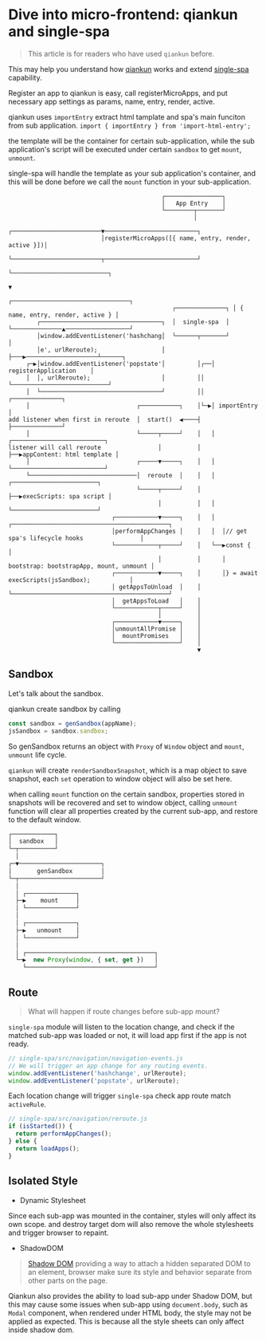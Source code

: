 # Dive into micro-frontend: qiankun and single-spa

> This article is for readers who have used `qiankun` before.


This may help you understand how [qiankun](https://github.com/umijs/qiankun) works and extend [single-spa](https://github.com/CanopyTax/single-spa) capability.

Register an app to qiankun is easy, call registerMicroApps, and put necessary app settings as params, name, entry, render, active.

qiankun uses `importEntry` extract html tamplate and spa's main funciton from sub application.
```import { importEntry } from 'import-html-entry';```

the template will be the container for certain sub-application, while the sub application's script will be executed under certain `sandbox` to get `mount`, `unmount`.

single-spa will handle the template as your sub application's container, and this will be done before we call the `mount` function in your sub-application.

```
                                           ┌────────────────┐
                                           │   App Entry    │
                                           └────────┬───────┘
                                                    │
                          ┌─────────────────────────▼──────────────────────────┐
                          │registerMicroApps([{ name, entry, render, active }])│
                          └─────────────────────────┬──────────────────────────┘
                                                    └───────────────────────────┐
                                                                                ▼
                                                               ┌─────────────────────────────────┐
                                              ┌──────────────┐ │ { name, entry, render, active } │
        ┌──────────────────────────────────┐  │  single-spa  │ └──────────────▲──────────────────┘
        │window.addEventListener('hashchang│  └──────┬───────┘                │
        │e', urlReroute);                  │         ├───▶────────────────────┴──────┐
     ┌─▶│window.addEventListener('popstate'│         │┌──│    registerApplication    │
     │  │, urlReroute);                    │         ││  └───────────────────────────┘
     │  └──────────────────────────────────┘         ││  ┌──────────────┐
     │                              ┌───────────┐    │└─▶│ importEntry  │
add listener when first in reroute  │  start()  ◀────┤   ├──────────────┘
     │                              └─────┬─────┘    │   │  ┌──────────────────────────┐
listener will call reroute                │          │   ├──▶appContent: html template │
     │                              ┌─────▼─────┐    │   │  └──────────────────────────┘
     └──────────────────────────────│  reroute  │    │   │  ┌────────────────────────┐
                                    └─────┬─────┘    │   ├──▶execScripts: spa script │
                                          │          │   │  └────────────────────────┘
                             ┌────────────▼─────┐    │   │  ┌────────────────────────────────────────────┐
                             │performAppChanges │    │   │  │// get spa's lifecycle hooks                │
                             └────────────┬─────┘    │   └──▶const {                                     │
                                          │          │      │    bootstrap: bootstrapApp, mount, unmount │
                             ┌────────────▼─────┐    │      │} = await execScripts(jsSandbox);           │
                             │ getAppsToUnload  │    │      └────────────────────────────────────────────┘
                             │  getAppsToLoad   │    │
                             └────────────┬─────┘    │
                                          │          │
                             ┌────────────▼─────┐    │
                             │unmountAllPromise │    │
                             │  mountPromises   │    │
                             └──────────────────┘    │
                                                     ▼
```


## Sandbox

Let's talk about the sandbox.

qiankun create sandbox by calling

```js
const sandbox = genSandbox(appName);
jsSandbox = sandbox.sandbox;
```

So genSandbox returns an object with `Proxy` of `Window` object and `mount`, `unmount` life cycle.

`qiankun` will create `renderSandboxSnapshot`, which is a map object to save snapshot, each `set` operation to window object will also be set here.

when calling `mount` function on the certain sandbox, properties stored in snapshots will be recovered and set to window object, calling `unmount` function will clear all properties created by the current sub-app, and restore to the default window.

```js
┌────────────┐
│  sandbox   │
└─┬──────────┘
  │
┌─▼───────────────────────┐
│       genSandbox        │
└─┬───────────────────────┘
  │
  │ ┌──────────────┐
  ├─▶    mount     │
  │ └──────────────┘
  │
  │ ┌──────────────┐
  ├─▶   unmount    │
  │ └──────────────┘
  │
  │ ┌────────────────────────────────────┐
  └─▶  new Proxy(window, { set, get })   │
    └────────────────────────────────────┘
```


## Route
> What will happen if route changes before sub-app mount?

```single-spa``` module will listen to the location change, and check if the matched sub-app was loaded or not, it will load app first if the app is not ready.

```js
// single-spa/src/navigation/navigation-events.js
// We will trigger an app change for any routing events.
window.addEventListener('hashchange', urlReroute);
window.addEventListener('popstate', urlReroute);
```

Each location change will trigger ```single-spa``` check app route match ```activeRule```.
```js
// single-spa/src/navigation/reroute.js
if (isStarted()) {
  return performAppChanges();
} else {
  return loadApps();
}
```

## Isolated Style

- Dynamic Stylesheet

Since each sub-app was mounted in the container, styles will only affect its own scope. and destroy target dom will also remove the whole stylesheets and trigger browser to repaint.

- ShadowDOM

> [Shadow DOM](https://developer.mozilla.org/en-US/docs/Web/Web_Components/Using_shadow_DOM) providing a way to attach a hidden separated DOM to an element, browser make sure its style and behavior separate from other parts on the page.

Qiankun also provides the ability to load sub-app under Shadow DOM, but this may cause some issues when sub-app using ```document.body```, such as ```Modal``` component, when rendered under HTML body, the style may not be applied as expected. This is because all the style sheets can only affect inside shadow dom.